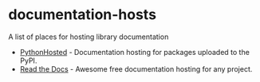 # documentation-hosts
A list of places for hosting library documentation

* [PythonHosted](https://pythonhosted.org/) - Documentation hosting for packages uploaded to the PyPI.
* [Read the Docs](https://readthedocs.org/) - Awesome free documentation hosting for any project.
